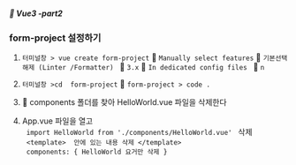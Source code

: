 ##### :cactus: Vue3 -part2

### form-project 설정하기
1. ``` 터미널창 > vue create form-project ``` :open_file_folder: 
``` Manually select features ```  	:open_file_folder:  ``` 기본선택 해제 (Linter /Formatter)  ``` :open_file_folder: ``` 3.x ``` :open_file_folder: ```In dedicated config files ```  :open_file_folder:  ``` n ```

2. ``` 터미널창 >cd  form-project ```  :open_file_folder: ``` form-project > code .  ``` 
3. :open_file_folder: components 폴더를 찾아 HelloWorld.vue 파일을 삭제한다 
4. App.vue 파일을 열고  
   ```  import HelloWorld from './components/HelloWorld.vue'  ``` 삭제   
   ```  <template>  안에 있는 내용 삭제 </template>  ```  
   ```  components: { HelloWorld 요거만 삭제 }  ```    
